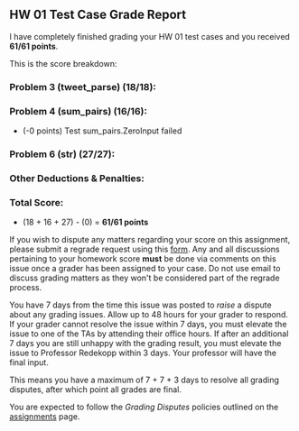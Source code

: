 ## HW 01 Test Case Grade Report

I have completely finished grading your HW 01 test cases and you received **61/61 points**.

This is the score breakdown:

### Problem 3 (tweet_parse) (18/18):

### Problem 4 (sum_pairs) (16/16):

+ (-0 points) Test sum_pairs.ZeroInput failed

### Problem 6 (str) (27/27):

### Other Deductions & Penalties:

### Total Score:

+ (18 + 16 + 27) - (0) = **61/61 points**


If you wish to dispute any matters regarding your score on this assignment, please submit a regrade request using this [form](https://forms.gle/TwpvvTuPVS4gTZe57). Any and all discussions pertaining to your homework score **must** be done via comments on this issue once a grader has been assigned to your case.  Do not use email to discuss grading matters as they won't be considered part of the regrade process.

You have 7 days from the time this issue was posted to *raise* a dispute about any grading issues. Allow up to 48 hours for your grader to respond. If your grader cannot resolve the issue within 7 days, you must elevate the issue to one of the TAs by attending their office hours. If after an additional 7 days you are still unhappy with the grading result, you must elevate the issue to Professor Redekopp within 3 days. Your professor will have the final input. 

This means you have a maximum of 7 + 7 + 3 days to resolve all grading disputes, after which point all grades are final. 

You are expected to follow the _Grading Disputes_ policies outlined on the [assignments](http://bytes.usc.edu/cs104/assignments) page.


